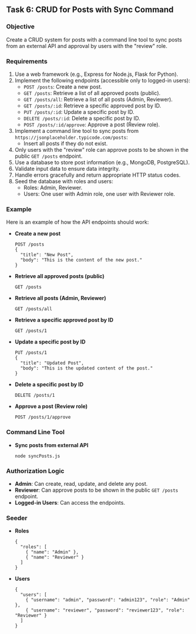 ## Task 6: CRUD for Posts with Sync Command

### Objective
Create a CRUD system for posts with a command line tool to sync posts from an external API and approval by users with the "review" role.

### Requirements
1. Use a web framework (e.g., Express for Node.js, Flask for Python).
2. Implement the following endpoints (accessible only to logged-in users):
   - `POST /posts`: Create a new post.
   - `GET /posts`: Retrieve a list of all approved posts (public).
   - `GET /posts/all`: Retrieve a list of all posts (Admin, Reviewer).
   - `GET /posts/:id`: Retrieve a specific approved post by ID.
   - `PUT /posts/:id`: Update a specific post by ID.
   - `DELETE /posts/:id`: Delete a specific post by ID.
   - `POST /posts/:id/approve`: Approve a post (Review role).
3. Implement a command line tool to sync posts from `https://jsonplaceholder.typicode.com/posts`:
   - Insert all posts if they do not exist.
4. Only users with the "review" role can approve posts to be shown in the public `GET /posts` endpoint.
5. Use a database to store post information (e.g., MongoDB, PostgreSQL).
6. Validate input data to ensure data integrity.
7. Handle errors gracefully and return appropriate HTTP status codes.
8. Seed the database with roles and users:
   - Roles: Admin, Reviewer.
   - Users: One user with Admin role, one user with Reviewer role.

### Example
Here is an example of how the API endpoints should work:

- **Create a new post**
  ```
  POST /posts
  {
    "title": "New Post",
    "body": "This is the content of the new post."
  }
  ```

- **Retrieve all approved posts (public)**
  ```
  GET /posts
  ```

- **Retrieve all posts (Admin, Reviewer)**
  ```
  GET /posts/all
  ```

- **Retrieve a specific approved post by ID**
  ```
  GET /posts/1
  ```

- **Update a specific post by ID**
  ```
  PUT /posts/1
  {
    "title": "Updated Post",
    "body": "This is the updated content of the post."
  }
  ```

- **Delete a specific post by ID**
  ```
  DELETE /posts/1
  ```

- **Approve a post (Review role)**
  ```
  POST /posts/1/approve
  ```

### Command Line Tool
- **Sync posts from external API**
  ```
  node syncPosts.js
  ```

### Authorization Logic 
- **Admin**: Can create, read, update, and delete any post.
- **Reviewer**: Can approve posts to be shown in the public `GET /posts` endpoint.
- **Logged-in Users**: Can access the endpoints.

### Seeder
- **Roles**
  ```
  {
    "roles": [
      { "name": "Admin" },
      { "name": "Reviewer" }
    ]
  }
  ```

- **Users**
  ```
  {
    "users": [
      { "username": "admin", "password": "admin123", "role": "Admin" },
      { "username": "reviewer", "password": "reviewer123", "role": "Reviewer" }
    ]
  }
  ```